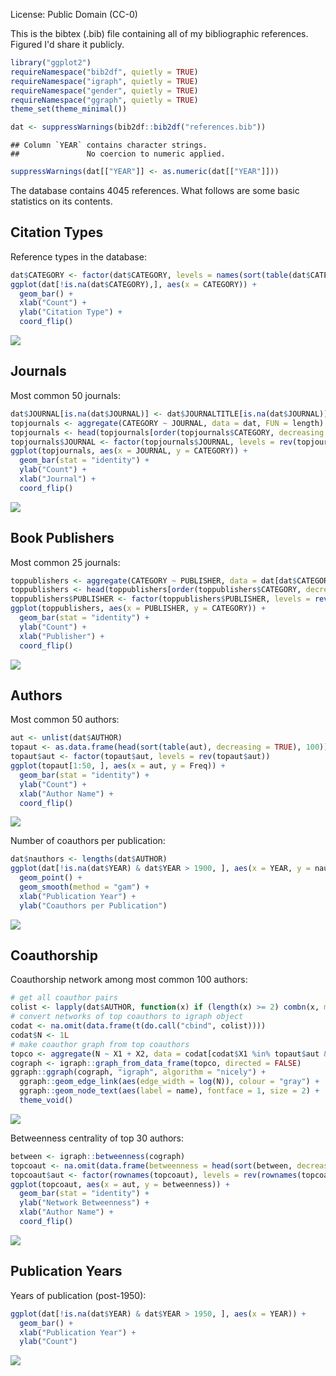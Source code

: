 License: Public Domain (CC-0)

This is the bibtex (.bib) file containing all of my bibliographic references. Figured I'd share it publicly.

``` r
library("ggplot2")
requireNamespace("bib2df", quietly = TRUE)
requireNamespace("igraph", quietly = TRUE)
requireNamespace("gender", quietly = TRUE)
requireNamespace("ggraph", quietly = TRUE)
theme_set(theme_minimal())
```

``` r
dat <- suppressWarnings(bib2df::bib2df("references.bib"))
```

    ## Column `YEAR` contains character strings.
    ##               No coercion to numeric applied.

``` r
suppressWarnings(dat[["YEAR"]] <- as.numeric(dat[["YEAR"]]))
```

The database contains 4045 references. What follows are some basic statistics on its contents.

Citation Types
--------------

Reference types in the database:

``` r
dat$CATEGORY <- factor(dat$CATEGORY, levels = names(sort(table(dat$CATEGORY))))
ggplot(dat[!is.na(dat$CATEGORY),], aes(x = CATEGORY)) + 
  geom_bar() + 
  xlab("Count") + 
  ylab("Citation Type") + 
  coord_flip()
```

![](https://i.imgur.com/vOg3Tik.png)

Journals
--------

Most common 50 journals:

``` r
dat$JOURNAL[is.na(dat$JOURNAL)] <- dat$JOURNALTITLE[is.na(dat$JOURNAL)]
topjournals <- aggregate(CATEGORY ~ JOURNAL, data = dat, FUN = length)
topjournals <- head(topjournals[order(topjournals$CATEGORY, decreasing = TRUE), ], 50)
topjournals$JOURNAL <- factor(topjournals$JOURNAL, levels = rev(topjournals$JOURNAL))
ggplot(topjournals, aes(x = JOURNAL, y = CATEGORY)) + 
  geom_bar(stat = "identity") + 
  ylab("Count") + 
  xlab("Journal") + 
  coord_flip()
```

![](https://i.imgur.com/mMuApY8.png)

Book Publishers
---------------

Most common 25 journals:

``` r
toppublishers <- aggregate(CATEGORY ~ PUBLISHER, data = dat[dat$CATEGORY == "BOOK",], FUN = length)
toppublishers <- head(toppublishers[order(toppublishers$CATEGORY, decreasing = TRUE), ], 25)
toppublishers$PUBLISHER <- factor(toppublishers$PUBLISHER, levels = rev(toppublishers$PUBLISHER))
ggplot(toppublishers, aes(x = PUBLISHER, y = CATEGORY)) + 
  geom_bar(stat = "identity") + 
  ylab("Count") + 
  xlab("Publisher") + 
  coord_flip()
```

![](https://i.imgur.com/9TEjeSP.png)

Authors
-------

Most common 50 authors:

``` r
aut <- unlist(dat$AUTHOR)
topaut <- as.data.frame(head(sort(table(aut), decreasing = TRUE), 100))
topaut$aut <- factor(topaut$aut, levels = rev(topaut$aut))
ggplot(topaut[1:50, ], aes(x = aut, y = Freq)) + 
  geom_bar(stat = "identity") + 
  ylab("Count") + 
  xlab("Author Name") + 
  coord_flip()
```

![](https://i.imgur.com/p8EO6QS.png)

Number of coauthors per publication:

``` r
dat$nauthors <- lengths(dat$AUTHOR)
ggplot(dat[!is.na(dat$YEAR) & dat$YEAR > 1900, ], aes(x = YEAR, y = nauthors)) + 
  geom_point() + 
  geom_smooth(method = "gam") + 
  xlab("Publication Year") + 
  ylab("Coauthors per Publication")
```

![](https://i.imgur.com/Lt03wiH.png)

Coauthorship
------------

Coauthorship network among most common 100 authors:

``` r
# get all coauthor pairs
colist <- lapply(dat$AUTHOR, function(x) if (length(x) >= 2) combn(x, m = 2) else NA_character_)
# convert networks of top coauthors to igraph object
codat <- na.omit(data.frame(t(do.call("cbind", colist))))
codat$N <- 1L
# make coauthor graph from top coauthors
topco <- aggregate(N ~ X1 + X2, data = codat[codat$X1 %in% topaut$aut & codat$X2 %in% topaut$aut, ], FUN = sum)
cograph <- igraph::graph_from_data_frame(topco, directed = FALSE)
ggraph::ggraph(cograph, "igraph", algorithm = "nicely") + 
  ggraph::geom_edge_link(aes(edge_width = log(N)), colour = "gray") + 
  ggraph::geom_node_text(aes(label = name), fontface = 1, size = 2) + 
  theme_void()
```

![](https://i.imgur.com/w6ymxfQ.png)

Betweenness centrality of top 30 authors:

``` r
between <- igraph::betweenness(cograph)
topcoaut <- na.omit(data.frame(betweenness = head(sort(between, decreasing = TRUE), 30)))
topcoaut$aut <- factor(rownames(topcoaut), levels = rev(rownames(topcoaut)))
ggplot(topcoaut, aes(x = aut, y = betweenness)) + 
  geom_bar(stat = "identity") + 
  ylab("Network Betweenness") + 
  xlab("Author Name") + 
  coord_flip()
```

![](https://i.imgur.com/kU7Zy3y.png)

Publication Years
-----------------

Years of publication (post-1950):

``` r
ggplot(dat[!is.na(dat$YEAR) & dat$YEAR > 1950, ], aes(x = YEAR)) + 
  geom_bar() +
  xlab("Publication Year") + 
  ylab("Count")
```

![](https://i.imgur.com/AyeII8y.png)
